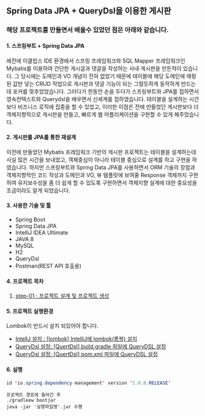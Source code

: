 ## Spring Data JPA + QueryDsl을 이용한 게시판

### 해당 프로젝트를 만들면서 배울수 있었던 점은 아래와 같습니다.

#### 1. 스프링부트 + Spring Data JPA

에전에 이클립스 IDE 환경에서 스프링 프레임워크와 SQL Mapper 프레임워크인 Mybatis를 이용하여 간단한 게시글과 댓글을 작성하는 사내 게시판을 만든적이 있습니다. 
그 당시에는 도메인과 VO 개념이 전혀 없었기 때문에 테이블에 해당 도메인에 매핑된 값만 넣는 CRUD 작업으로 게시판과 댓글 기능이 되는 그럴듯하게 동작하게 만드는데 포커를 맞추었었습니다. 그러다가 한동안 손을 두다가 스프링부트와 JPA를 접하면서 영속컨텍스트와 Querydsl을 배우면서 신세계를 접하였습니다. 테이블을 설계하는 시간보다 비즈니스 로직에 집중을 할 수 있었고, 이러한 이점은 전에 만들었던 게시판보다 더 객체지향적으로 게시판을 만들고, 빠르게 웹 어플리케이션을 구현할 수 있게 해주었습니다.


#### 2. 게시판를 JPA를 통한 재설계
이전에 만들었던 Mybatis 프레임워크 기반의 게시판 프로젝트는 테이블을 설계하는데 사실 많은 시간을 보내었고, 객체중심이 아니라 테이블 중심으로 설계를 하고 구현을 하였습니다. 하지만 스프링부트와 Spring Data JPA를 사용하면서 ORM 기술의 장점과 객체지향적인 코드 작성과 도메인과 VO, 뷰 템플릿에 보여줄 Response 객체까지 구현하여 유지보수성을 좀 더 쉽게 할 수 있도록 구현하면서 객체지향 설계에 대한 중요성을 조금이라도 알게 되었습니다.


#### 3. 사용한 기술 및 툴
- Spring Boot
- Spring Data JPA
- IntelliJ IDEA Ultimate 
- JAVA 8
- MySQL
- H2
- QueryDsl
- Postman(REST API 호출용)

#### 4. 프로젝트 목차

1. [step-01 : 프로젝트 설계 및 프로젝트 생성](https://github.com/sa1341/jpacommunity/blob/master/doc/board-1.md)


#### 5. 프로젝트 실행환경
Lombok이 반드시 설치 되있어야 합니다.
* [IntellJ 설치 : [lombok] IntelliJ에 lombok(롬복) 설치](https://abettercode.tistory.com/72)
* [QueryDsl 설정: [QuertDsl] build.gradle 파일에 QueryDSL 설정](https://jojoldu.tistory.com/372)
* [QueryDsl 설정: [QuertDsl] pom.xml 파일에 QueryDSL 설정](https://webcoding-start.tistory.com/8?category=812502)

#### 6. 실행

```java
id 'io.spring.dependency-management' version '1.0.8.RELEASE' 
```

```
프로젝트 경로에 들어간 후
./gradleew bootjar
java -jar '실행파일명'.jar 수행
```



